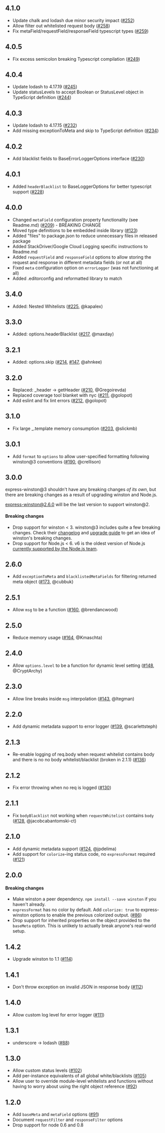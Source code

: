 ## 4.1.0
* Update chalk and lodash due minor security impact ([#252](https://github.com/bithavoc/express-winston/pull/252))
* Allow filter out whitelisted request body ([#258](https://github.com/bithavoc/express-winston/pull/258))
* Fix metaField/requestField/responseField typescript types ([#259](https://github.com/bithavoc/express-winston/pull/259))

## 4.0.5

* Fix excess semicolon breaking Typescript compilation ([#249](https://github.com/bithavoc/express-winston/pull/249))

## 4.0.4
* Update lodash to 4.17.19 ([#245](https://github.com/bithavoc/express-winston/pull/245))
* Update statusLevels to accept Boolean or StatusLevel object in TypeScript definition ([#244](https://github.com/bithavoc/express-winston/pull/244))

## 4.0.3
* Update lodash to 4.17.15 ([#232](https://github.com/bithavoc/express-winston/pull/232))
* Add missing exceptionToMeta and skip to TypeScript definition ([#234](https://github.com/bithavoc/express-winston/pull/234))

## 4.0.2
* Add blacklist fields to BaseErrorLoggerOptions interface ([#230](https://github.com/bithavoc/express-winston/pull/230))

## 4.0.1
* Added `headerBlacklist` to BaseLoggerOptions for better typescript support ([#228](https://github.com/bithavoc/express-winston/pull/228))

## 4.0.0
* Changed `metaField` configuration property functionality (see Readme.md) ([#209](https://github.com/bithavoc/express-winston/issues/209)) - BREAKING CHANGE
* Moved type definitions to be embedded inside library ([#123](https://github.com/bithavoc/express-winston/issues/123))
* Added "files" to package.json to reduce unnecessary files in released package
* Added StackDriver/Google Cloud Logging specific instructions to Readme.md
* Added `requestField` and `responseField` options to allow storing the request and response in different metadata fields (or not at all) 
* Fixed `meta` configuration option on `errorLogger` (was not functioning at all)
* Added .editorconfig and reformatted library to match

## 3.4.0
* Added: Nested Whitelists ([#225](https://github.com/bithavoc/express-winston/pull/225), @kapalex)

## 3.3.0
* Added: options.headerBlacklist ([#217](https://github.com/bithavoc/express-winston/pull/217), @maxday)

## 3.2.1
* Added: options.skip ([#214](https://github.com/bithavoc/express-winston/pull/214), [#147](https://github.com/bithavoc/express-winston/pull/147), @ahnkee)

## 3.2.0
* Replaced: _header -> getHeader ([#210](https://github.com/bithavoc/express-winston/pull/210), @Gregoirevda)
* Replaced coverage tool blanket with nyc ([#211](https://github.com/bithavoc/express-winston/pull/211), @golopot)
* Add eslint and fix lint errors ([#212](https://github.com/bithavoc/express-winston/pull/212), @golopot)

## 3.1.0
* Fix large _.template memory consumption ([#203](https://github.com/bithavoc/express-winston/pull/203), @slickmb)

## 3.0.1
* Add `format` to `options` to allow user-specified formatting following winston@3 conventions ([#190](https://github.com/bithavoc/express-winston/pull/190), @crellison)

## 3.0.0
express-winston@3 shouldn't have any breaking changes _of its own_, but there are breaking changes as a result of upgrading winston and Node.js.

express-winston@2.6.0 will be the last version to support winston@2.

#### Breaking changes
* Drop support for winston < 3. winston@3 includes quite a few breaking changes. Check their [changelog](https://github.com/winstonjs/winston/blob/master/CHANGELOG.md) and [upgrade guide](https://github.com/winstonjs/winston/blob/master/UPGRADE-3.0.md) to get an idea of winston's breaking changes.
* Drop support for Node.js < 6. v6 is the oldest version of Node.js [currently supported by the Node.js team](https://github.com/nodejs/Release).

## 2.6.0
* Add `exceptionToMeta` and `blacklistedMetaFields` for filtering returned meta
  object ([#173](https://github.com/bithavoc/express-winston/pull/173), @cubbuk)

## 2.5.1
* Allow `msg` to be a function ([#160](https://github.com/bithavoc/express-winston/pull/160), @brendancwood)

## 2.5.0
* Reduce memory usage ([#164](https://github.com/bithavoc/express-winston/pull/164), @Kmaschta)

## 2.4.0
* Allow `options.level` to be a function for dynamic level setting ([#148](https://github.com/bithavoc/express-winston/pull/148), @CryptArchy)

## 2.3.0
* Allow line breaks inside `msg` interpolation ([#143](https://github.com/bithavoc/express-winston/pull/143), @ltegman)

## 2.2.0
* Add dynamic metadata support to error logger ([#139](https://github.com/bithavoc/express-winston/issues/139), @scarlettsteph)

## 2.1.3
* Re-enable logging of req.body when request whitelist contains body and there is no no body whitelist/blacklist (broken in 2.1.1) ([#136](https://github.com/bithavoc/express-winston/issues/136))

## 2.1.2
* Fix error throwing when no req is logged ([#130](https://github.com/bithavoc/express-winston/issues/130))

## 2.1.1
* Fix `bodyBlacklist` not working when `requestWhitelist` contains `body` ([#128](https://github.com/bithavoc/express-winston/issues/128), @jacobcabantomski-ct)

## 2.1.0
* Add dynamic metadata support ([#124](https://github.com/bithavoc/express-winston/issues/124), @jpdelima)
* Add support for `colorize`-ing status code, no `expressFormat` required ([#121](https://github.com/bithavoc/express-winston/issues/121))

## 2.0.0
#### Breaking changes
* Make winston a peer dependency. `npm install --save winston` if you haven't already.
* `expressFormat` has no color by default. Add `colorize: true` to express-winston
  options to enable the previous colorized output. ([#86](https://github.com/bithavoc/express-winston/issues/86))
* Drop support for inherited properties on the object provided to the `baseMeta` option. This is unlikely to actually break anyone's real-world setup.

## 1.4.2
* Upgrade winston to 1.1 ([#114](https://github.com/bithavoc/express-winston/issues/114))

## 1.4.1
* Don't throw exception on invalid JSON in response body ([#112](https://github.com/bithavoc/express-winston/issues/112))

## 1.4.0
* Allow custom log level for error logger ([#111](https://github.com/bithavoc/express-winston/pull/111))

## 1.3.1
* underscore -> lodash ([#88](https://github.com/bithavoc/express-winston/issues/88))

## 1.3.0
* Allow custom status levels ([#102](https://github.com/bithavoc/express-winston/pull/102))
* Add per-instance equivalents of all global white/blacklists ([#105](https://github.com/bithavoc/express-winston/pull/105))
* Allow user to override module-level whitelists and functions without having to worry about using the right object reference ([#92](https://github.com/bithavoc/express-winston/issues/92))

## 1.2.0
* Add `baseMeta` and `metaField` options ([#91](https://github.com/bithavoc/express-winston/pull/91))
* Document `requestFilter` and `responseFilter` options
* Drop support for node 0.6 and 0.8
